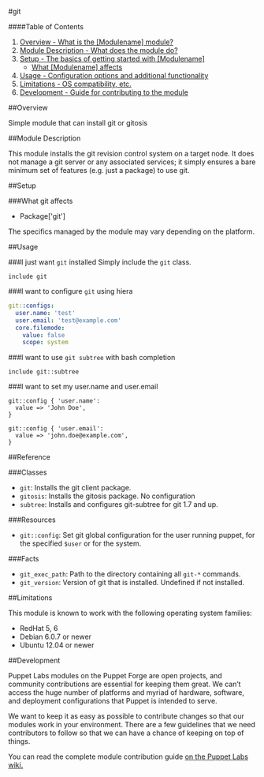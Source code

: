 #git

####Table of Contents

1. [Overview - What is the [Modulename] module?](#overview)
2. [Module Description - What does the module do?](#module-description)
3. [Setup - The basics of getting started with [Modulename]](#setup)
    * [What [Modulename] affects](#what-registry-affects)
4. [Usage - Configuration options and additional functionality](#usage)
6. [Limitations - OS compatibility, etc.](#limitations)
7. [Development - Guide for contributing to the module](#development)

##Overview

Simple module that can install git or gitosis

##Module Description

This module installs the git revision control system on a target node. It does not manage a git server or any associated services; it simply ensures a bare minimum set of features (e.g. just a package) to use git.

##Setup

###What git affects

* Package['git']

The specifics managed by the module may vary depending on the platform.

##Usage

###I just want `git` installed
Simply include the `git` class.

```puppet
include git
```

###I want to configure `git` using hiera

```yaml
git::configs:
  user.name: 'test'
  user.email: 'test@example.com'
  core.filemode:
    value: false
    scope: system
```

###I want to use `git subtree` with bash completion

```puppet
include git::subtree
```

###I want to set my user.name and user.email

```puppet
git::config { 'user.name':
  value => 'John Doe',
}

git::config { 'user.email':
  value => 'john.doe@example.com',
}
```

##Reference

###Classes

* `git`: Installs the git client package.
* `gitosis`: Installs the gitosis package. No configuration
* `subtree`: Installs and configures git-subtree for git 1.7 and up.

###Resources

* `git::config`: Set git global configuration for the user running puppet, for the specified `$user` or for the system.

###Facts

* `git_exec_path`: Path to the directory containing all `git-*` commands.
* `git_version`: Version of git that is installed. Undefined if not installed.

##Limitations

This module is known to work with the following operating system families:

 - RedHat 5, 6
 - Debian 6.0.7 or newer
 - Ubuntu 12.04 or newer

##Development

Puppet Labs modules on the Puppet Forge are open projects, and community contributions are essential for keeping them great. We can’t access the huge number of platforms and myriad of hardware, software, and deployment configurations that Puppet is intended to serve.

We want to keep it as easy as possible to contribute changes so that our modules work in your environment. There are a few guidelines that we need contributors to follow so that we can have a chance of keeping on top of things.

You can read the complete module contribution guide [on the Puppet Labs wiki.](http://projects.puppetlabs.com/projects/module-site/wiki/Module_contributing)
